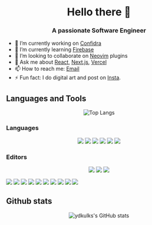 <h1 align="center"> Hello there 👋 </h1>

<!-- ![counter](https://enn1pyav5hvt0a.m.pipedream.net) -->

<!-- ![profile views](https://komarev.com/ghpvc/?username=ydkulks) -->

<h3 align="center">A passionate Software Engineer</h3>

- 🔭 I’m currently working on [Confidra](https://github.com/ydkulks/Confidra)
- 🌱 I’m currently learning [Firebase](https://firebase.google.com)
- 👯 I’m looking to collaborate on [Neovim](https://neovim.io/) plugins
- 💬 Ask me about [React](https://react.dev), [Next.js](https://next.org), [Vercel](https://vercel.com)
- 📫 How to reach me: [Email](mailto:ydkulks2@gmail.com)
- ⚡ Fun fact: I do digital art and post on [Insta](https://instagram.com/yd_kulkarni/).

## Languages and Tools

<center>

![Top Langs](https://github-readme-stats.vercel.app/api/top-langs/?username=ydkulks&layout=compact&theme=dark)

</center>

### Languages

<center>

![](https://img.shields.io/badge/Go-00ADD8?style=for-the-badge&logo=go&logoColor=white)
![](https://img.shields.io/badge/JavaScript-323330?style=for-the-badge&logo=javascript&logoColor=F7DF1E)
![](https://img.shields.io/badge/Lua-2C2D72?style=for-the-badge&logo=lua&logoColor=white)
![](https://img.shields.io/badge/PHP-777BB4?style=for-the-badge&logo=php&logoColor=white)
![](https://img.shields.io/badge/Python-FFD43B?style=for-the-badge&logo=python&logoColor=blue)
![](https://img.shields.io/badge/TypeScript-007ACC?style=for-the-badge&logo=typescript&logoColor=white)

</center>

### Editors

<center>

![](https://img.shields.io/badge/NeoVim-%2357A143.svg?&style=for-the-badge&logo=neovim&logoColor=white)
![](https://img.shields.io/badge/VIM-%2311AB00.svg?&style=for-the-badge&logo=vim&logoColor=white)
![](https://img.shields.io/badge/VSCode-0078D4?style=for-the-badge&logo=visual%20studio%20code&logoColor=white)

</center>

![](https://img.shields.io/badge/MongoDB-4EA94B?style=for-the-badge&logo=mongodb&logoColor=white)
![](https://img.shields.io/badge/Express%20js-000000?style=for-the-badge&logo=express&logoColor=white)
![](https://img.shields.io/badge/firebase-ffca28?style=for-the-badge&logo=firebase&logoColor=black)
![](https://img.shields.io/badge/JWT-000000?style=for-the-badge&logo=JSON%20web%20tokens&logoColor=white)
![](https://img.shields.io/badge/Postman-FF6C37?style=for-the-badge&logo=Postman&logoColor=white)
![](https://img.shields.io/badge/next%20js-000000?style=for-the-badge&logo=nextdotjs&logoColor=white)
![](https://img.shields.io/badge/Tailwind_CSS-38B2AC?style=for-the-badge&logo=tailwind-css&logoColor=white)
![](https://img.shields.io/badge/Vercel-000000?style=for-the-badge&logo=vercel&logoColor=white)
![](https://img.shields.io/badge/Twilio-F22F46?style=for-the-badge&logo=Twilio&logoColor=white)
![](https://img.shields.io/badge/React-20232A?style=for-the-badge&logo=react&logoColor=61DAFB)

</center>

## Github stats

<center>

![ydkulks's GitHub stats](https://github-readme-stats.vercel.app/api?username=ydkulks&show_icons=true&theme=dark)

</center>
